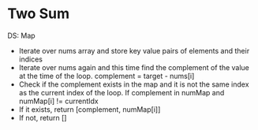 # Two Sum

DS: Map

- Iterate over nums array and store key value pairs of elements and their indices
- Iterate over nums again and this time find the complement of the value at the time of the loop. complement = target - nums[i]
- Check if the complement exists in the map and it is not the same index as the current index of the loop. If complement in numMap and numMap[i] != currentIdx
- If it exists, return [complement, numMap[i]]
- If not, return []
